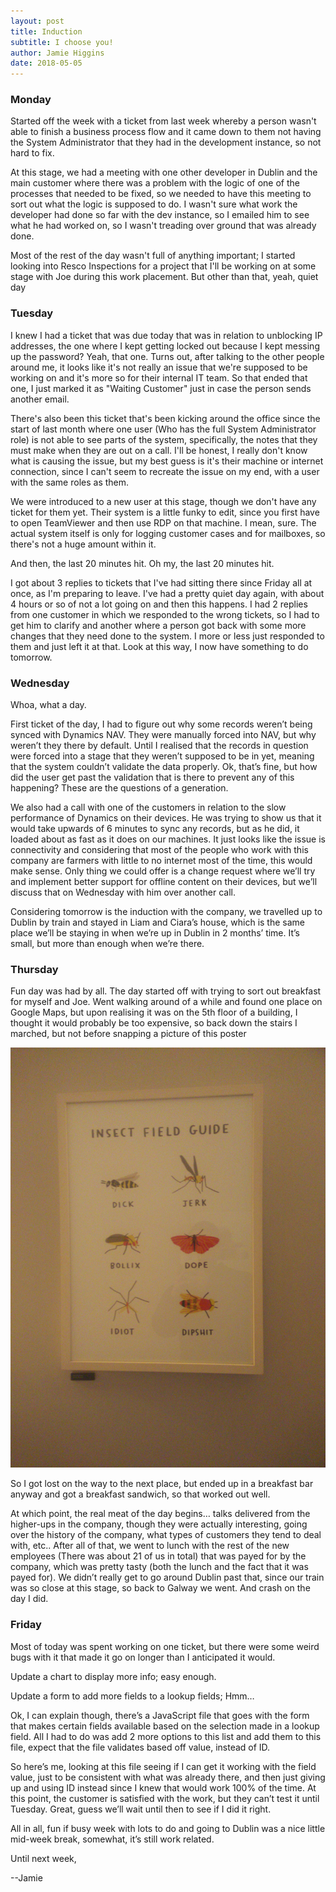 ```yaml
---
layout: post
title: Induction 
subtitle: I choose you!
author: Jamie Higgins
date: 2018-05-05
---
```


### Monday

Started off the week with a ticket from last week whereby a person wasn't able to finish a business process flow and it came down to them not having the System Administrator that they had in the development instance, so not hard to fix.

At this stage, we had a meeting with one other developer in Dublin and the main customer where there was a problem with the logic of one of the processes that needed to be fixed, so we needed to have this meeting to sort out what the logic is supposed to do. I wasn't sure what work the developer had done so far with the dev instance, so I emailed him to see what he had worked on, so I wasn't treading over ground that was already done.

Most of the rest of the day wasn't full of anything important; I started looking into Resco Inspections for a project that I'll be working on at some stage with Joe during this work placement. But other than that, yeah, quiet day

### Tuesday

I knew I had a ticket that was due today that was in relation to unblocking IP addresses, the one where I kept getting locked out because I kept messing up the password? Yeah, that one. Turns out, after talking to the other people around me, it looks like it's not really an issue that we're supposed to be working on and it's more so for their internal IT team. So that ended that one, I just marked it as "Waiting Customer" just in case the person sends another email.

There's also been this ticket that's been kicking around the office since the start of last month where one user (Who has the full System Administrator role) is not able to see parts of the system, specifically, the notes that they must make when they are out on a call. I'll be honest, I really don't know what is causing the issue, but my best guess is it's their machine or internet connection, since I can't seem to recreate the issue on my end, with a user with the same roles as them.

We were introduced to a new user at this stage, though we don't have any ticket for them yet. Their system is a little funky to edit, since you first have to open TeamViewer and then use RDP on that machine. I mean, sure. The actual system itself is only for logging customer cases and for mailboxes, so there's not a huge amount within it.

And then, the last 20 minutes hit. Oh my, the last 20 minutes hit.

I got about 3 replies to tickets that I've had sitting there since Friday all at once, as I'm preparing to leave. I've had a pretty quiet day again, with about 4 hours or so of not a lot going on and then this happens. I had 2 replies from one customer in which we responded to the wrong tickets, so I had to get him to clarify and another where a person got back with some more changes that they need done to the system. I more or less just responded to them and just left it at that. Look at this way, I now have something to do tomorrow.

### Wednesday

Whoa, what a day.

First ticket of the day, I had to figure out why some records weren’t being synced with Dynamics NAV. They were manually forced into NAV, but why weren’t they there by default. Until I realised that the records in question were forced into a stage that they weren’t supposed to be in yet, meaning that the system couldn’t validate the data properly. Ok, that’s fine, but how did the user get past the validation that is there to prevent any of this happening? These are the questions of a generation.

We also had a call with one of the customers in relation to the slow performance of Dynamics on their devices. He was trying to show us that it would take upwards of 6 minutes to sync any records, but as he did, it loaded about as fast as it does on our machines. It just looks like the issue is connectivity and considering that most of the people who work with this company are farmers with little to no internet most of the time, this would make sense. Only thing we could offer is a change request where we’ll try and implement better support for offline content on their devices, but we’ll discuss that on Wednesday with him over another call.

Considering tomorrow is the induction with the company, we travelled up to Dublin by train and stayed in Liam and Ciara’s house, which is the same place we’ll be staying in when we’re up in Dublin in 2 months’ time. It’s small, but more than enough when we’re there.

### Thursday

Fun day was had by all. The day started off with trying to sort out breakfast for myself and Joe. Went walking around of a while and found one place on Google Maps, but upon realising it was on the 5th floor of a building, I thought it would probably be too expensive, so back down the stairs I marched, but not before snapping a picture of this poster

![Poster of bugs with profanities below each insect](/assets/img/post/2018/05/05/Image_1.jpg)

So I got lost on the way to the next place, but ended up in a breakfast bar anyway and got a breakfast sandwich, so that worked out well.

At which point, the real meat of the day begins… talks delivered from the higher-ups in the company, though they were actually interesting, going over the history of the company, what types of customers they tend to deal with, etc.. After all of that, we went to lunch with the rest of the new employees (There was about 21 of us in total) that was payed for by the company, which was pretty tasty (both the lunch and the fact that it was payed for). We didn’t really get to go around Dublin past that, since our train was so close at this stage, so back to Galway we went. And crash on the day I did.

### Friday

Most of today was spent working on one ticket, but there were some weird bugs with it that made it go on longer than I anticipated it would.

Update a chart to display more info; easy enough.

Update a form to add more fields to a lookup fields; Hmm…

Ok, I can explain though, there’s a JavaScript file that goes with the form that makes certain fields available based on the selection made in a lookup field. All I had to do was add 2 more options to this list and add them to this file, expect that the file validates based off value, instead of ID.

So here’s me, looking at this file seeing if I can get it working with the field value, just to be consistent with what was already there, and then just giving up and using ID instead since I knew that would work 100% of the time. At this point, the customer is satisfied with the work, but they can’t test it until Tuesday. Great, guess we’ll wait until then to see if I did it right.

All in all, fun if busy week with lots to do and going to Dublin was a nice little mid-week break, somewhat, it’s still work related.

Until next week,

--Jamie